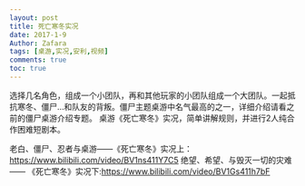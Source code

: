```yaml
---
layout: post
title: 死亡寒冬实况
date: 2017-1-9
Author: Zafara
tags: [桌游,实况,安利,视频]
comments: true
toc: true
---
```

选择几名角色，组成一个小团队，再和其他玩家的小团队组成一个大团队。一起抵抗寒冬、僵尸...和队友的背叛。僵尸主题桌游中名气最高的之一，详细介绍请看之前的僵尸桌游介绍专题。
桌游《死亡寒冬》实况，简单讲解规则，并进行2人纯合作困难短剧本。

老白、僵尸、忍者与桌游——《死亡寒冬》实况上：<https://www.bilibili.com/video/BV1ns411Y7C5>
绝望、希望、与毁灭一切的灾难 —— 《死亡寒冬》实况下:<https://www.bilibili.com/video/BV1Gs411h7bF>
